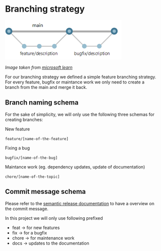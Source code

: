 # Branching strategy

![Branching strategy visualisation](./img/featurebranching.png)

_Image taken from [microsoft learn](https://learn.microsoft.com/en-us/azure/devops/repos/git/git-branching-guidance?view=azure-devops)_

For our branching strategy we defined a simple feature branching strategy. For every feature, bugfix or maintance work we only need to create a branch from the main and merge it back.

## Branch naming schema

For the sake of simplicity, we will only use the following three schemas for creating branches:

New feature

`feature/[name-of-the-feature]`

Fixing a bug

`bugfix/[name-of-the-bug]`

Maintance work (eg. dependency updates, update of documentation)

`chore/[name-of-the-topic]`

## Commit message schema

Please refer to the [semantic release documentation](https://github.com/semantic-release/semantic-release#how-does-it-work) to have a overview on the commit message.

In this project we will only use following prefixed

- feat -> for new features
- fix -> for a bugfix
- chore -> for maintenance work
- docs -> updates to the documentation
